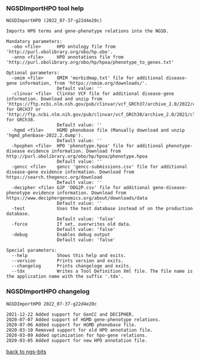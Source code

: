 ### NGSDImportHPO tool help
	NGSDImportHPO (2022_07-37-g22d4e20c)
	
	Imports HPO terms and gene-phenotype relations into the NGSD.
	
	Mandatory parameters:
	  -obo <file>      HPO ontology file from 'http://purl.obolibrary.org/obo/hp.obo'.
	  -anno <file>     HPO annotations file from 'http://purl.obolibrary.org/obo/hp/hpoa/phenotype_to_genes.txt'
	
	Optional parameters:
	  -omim <file>     OMIM 'morbidmap.txt' file for additional disease-gene information, from 'https://omim.org/downloads/'.
	                   Default value: ''
	  -clinvar <file>  ClinVar VCF file for additional disease-gene information. Download and unzip from 'https://ftp.ncbi.nlm.nih.gov/pub/clinvar/vcf_GRCh37/archive_2.0/2022/clinvar_20220702.vcf.gz' for GRCH37 or 'http://ftp.ncbi.nlm.nih.gov/pub/clinvar/vcf_GRCh38/archive_2.0/2021/clinvar_20211212.vcf.gz' for GRCh38.
	                   Default value: ''
	  -hgmd <file>     HGMD phenobase file (Manually download and unzip 'hgmd_phenbase-2022.2.dump').
	                   Default value: ''
	  -hpophen <file>  HPO 'phenotype.hpoa' file for additional phenotype-disease evidence information. Download from http://purl.obolibrary.org/obo/hp/hpoa/phenotype.hpoa
	                   Default value: ''
	  -gencc <file>    gencc 'gencc-submissions.csv' file for additional disease-gene evidence information. Download from https://search.thegencc.org/download
	                   Default value: ''
	  -decipher <file> G2P 'DDG2P.csv' file for additional gene-disease-phenotype evidence information. Download from https://www.deciphergenomics.org/about/downloads/data
	                   Default value: ''
	  -test            Uses the test database instead of on the production database.
	                   Default value: 'false'
	  -force           If set, overwrites old data.
	                   Default value: 'false'
	  -debug           Enables debug output
	                   Default value: 'false'
	
	Special parameters:
	  --help           Shows this help and exits.
	  --version        Prints version and exits.
	  --changelog      Prints changeloge and exits.
	  --tdx            Writes a Tool Definition Xml file. The file name is the application name with the suffix '.tdx'.
	
### NGSDImportHPO changelog
	NGSDImportHPO 2022_07-37-g22d4e20c
	
	2021-12-22 Added support for GenCC and DECIPHER.
	2020-07-07 Added support of HGMD gene-phenotype relations.
	2020-07-06 Added support for HGMD phenobase file.
	2020-03-10 Removed support for old HPO annotation file.
	2020-03-09 Added optimization for hpo-gene relations.
	2020-03-05 Added support for new HPO annotation file.
[back to ngs-bits](https://github.com/imgag/ngs-bits)